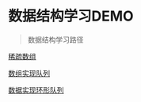 # 数据结构学习DEMO

> 数据结构学习路径

[稀疏数组](https://github.com/wangyahua/dataStructures/blob/master/src/com/learn/sparsearray/SparseArray.java)

[数组实现队列](https://github.com/wangyahua/dataStructures/blob/master/src/com/learn/queue/ArrayQueue.java)

[数据实现环形队列](https://github.com/wangyahua/dataStructures/blob/master/src/com/learn/queue/CircleArrayQueue.java)

